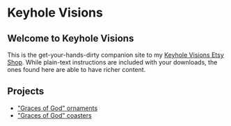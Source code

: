 # Keyhole Visions

## Welcome to Keyhole Visions

This is the get-your-hands-dirty companion site to my [Keyhole Visions Etsy Shop][etsy]. While plain-text instructions are included with your downloads, the ones found here are able to have richer content.

## Projects

- ["Graces of God" ornaments][graces-of-god-ornaments]
- ["Graces of God" coasters][graces-of-god-coasters]

[etsy]: https://www.etsy.com/shop/keyholevisions
[graces-of-god-ornaments]: projects/graces-of-god-ornaments
[graces-of-god-coasters]: projects/graces-of-god-ornaments
